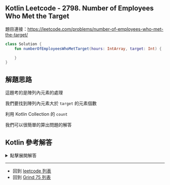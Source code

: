 ## Kotlin Leetcode - 2798. Number of Employees Who Met the Target

題目連接：<https://leetcode.com/problems/number-of-employees-who-met-the-target/>

```kotlin
class Solution {
    fun numberOfEmployeesWhoMetTarget(hours: IntArray, target: Int) {

    }
}
```

## 解題思路

這題考的是陣列內元素的處理

我們要找到陣列內元素大於 `target` 的元素個數

利用 Kotlin Collection 的 `count`

我們可以很簡單的算出問題的解答

## Kotlin 參考解答

<details>
  <summary markdown='span'>點擊展開解答</summary>

利用 Kotlin Collection 的 `count`

我們可以這樣寫

```kotlin
class Solution {
    fun numberOfEmployeesWhoMetTarget(hours: IntArray, target: Int) = hours.count { it >= target }
}
```

</details>

------

- 回到 [leetcode 列表](index.md)
- 回到 [Grind 75 列表](grind75.md)

